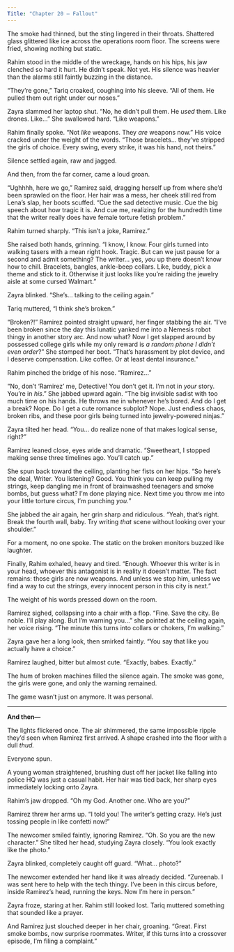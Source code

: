 ```yaml
---
Title: "Chapter 20 – Fallout"
---
```


The smoke had thinned, but the sting lingered in their throats. Shattered glass glittered like ice across the operations room floor. The screens were fried, showing nothing but static.

Rahim stood in the middle of the wreckage, hands on his hips, his jaw clenched so hard it hurt. He didn’t speak. Not yet. His silence was heavier than the alarms still faintly buzzing in the distance.

“They’re gone,” Tariq croaked, coughing into his sleeve. “All of them. He pulled them out right under our noses.”

Zayra slammed her laptop shut. “No, he didn’t pull them. He *used* them. Like drones. Like...” She swallowed hard. “Like weapons.”

Rahim finally spoke. “Not *like* weapons. They *are* weapons now.” His voice cracked under the weight of the words. “Those bracelets… they’ve stripped the girls of choice. Every swing, every strike, it was his hand, not theirs.”

Silence settled again, raw and jagged.

And then, from the far corner, came a loud groan.

“Ughhhh, here we go,” Ramirez said, dragging herself up from where she’d been sprawled on the floor. Her hair was a mess, her cheek still red from Lena’s slap, her boots scuffed. “Cue the sad detective music. Cue the big speech about how tragic it is. And cue me, realizing for the hundredth time that the writer really does have female torture fetish problem.”

Rahim turned sharply. “This isn’t a joke, Ramirez.”

She raised both hands, grinning. “I know, I know. Four girls turned into walking tasers with a mean right hook. Tragic. But can we just pause for a second and admit something? The writer... yes, *you* up there doesn’t know how to chill. Bracelets, bangles, ankle-beep collars. Like, buddy, pick a theme and stick to it. Otherwise it just looks like you’re raiding the jewelry aisle at some cursed Walmart.”

Zayra blinked. “She’s... talking to the ceiling again.”

Tariq muttered, “I think she’s broken.”

“Broken?!” Ramirez pointed straight upward, her finger stabbing the air. “I’ve been broken since the day this lunatic yanked me into a Nemesis robot thingy in another story arc. And now what? Now I get slapped around by possessed college girls while my only reward is *a random phone I didn’t even order*?” She stomped her boot. “That’s harassment by plot device, and I deserve compensation. Like coffee. Or at least dental insurance.”

Rahim pinched the bridge of his nose. “Ramirez...”

“No, don’t ‘Ramirez’ me, Detective! You don’t get it. I’m not in *your* story. You’re in *his*.” She jabbed upward again. “The big invisible sadist with too much time on his hands. He throws me in whenever he’s bored. And do I get a break? Nope. Do I get a cute romance subplot? Nope. Just endless chaos, broken ribs, and these poor girls being turned into jewelry-powered ninjas.”

Zayra tilted her head. “You... do realize none of that makes logical sense, right?”

Ramirez leaned close, eyes wide and dramatic. “Sweetheart, I stopped making sense three timelines ago. You’ll catch up.”

She spun back toward the ceiling, planting her fists on her hips. “So here’s the deal, Writer. You listening? Good. You think you can keep pulling my strings, keep dangling me in front of brainwashed teenagers and smoke bombs, but guess what? I’m done playing nice. Next time you throw me into your little torture circus, I’m punching *you.*”

She jabbed the air again, her grin sharp and ridiculous. “Yeah, that’s right. Break the fourth wall, baby. Try writing *that* scene without looking over your shoulder.”

For a moment, no one spoke. The static on the broken monitors buzzed like laughter.

Finally, Rahim exhaled, heavy and tired. “Enough. Whoever this writer is in your head, whoever this antagonist is in reality it doesn’t matter. The fact remains: those girls are now weapons. And unless we stop him, unless we find a way to cut the strings, every innocent person in this city is next.”

The weight of his words pressed down on the room.

Ramirez sighed, collapsing into a chair with a flop. “Fine. Save the city. Be noble. I’ll play along. But I’m warning you...” she pointed at the ceiling again, her voice rising. “The minute this turns into collars or chokers, I’m walking.”

Zayra gave her a long look, then smirked faintly. “You say that like you actually have a choice.”

Ramirez laughed, bitter but almost cute. “Exactly, babes. Exactly.”

The hum of broken machines filled the silence again. The smoke was gone, the girls were gone, and only the warning remained.

The game wasn’t just on anymore.
It was personal.

---

**And then—**

The lights flickered once. The air shimmered, the same impossible ripple they’d seen when Ramirez first arrived. A shape crashed into the floor with a dull *thud.*

Everyone spun.

A young woman straightened, brushing dust off her jacket like falling into police HQ was just a casual habit. Her hair was tied back, her sharp eyes immediately locking onto Zayra.

Rahim’s jaw dropped. “Oh my God. Another one. Who are you?”

Ramirez threw her arms up. “I told you! The writer’s getting crazy. He’s just tossing people in like confetti now!”

The newcomer smiled faintly, ignoring Ramirez. “Oh. So you are the new character.” She tilted her head, studying Zayra closely. “You look exactly like the photo.”

Zayra blinked, completely caught off guard. “What... photo?”

The newcomer extended her hand like it was already decided. “Zureenab. I was sent here to help with the tech thingy. I’ve been in this circus before, inside Ramirez’s head, running the keys. Now I’m here in person.”

Zayra froze, staring at her. Rahim still looked lost. Tariq muttered something that sounded like a prayer.

And Ramirez just slouched deeper in her chair, groaning. “Great. First smoke bombs, now surprise roommates. Writer, if this turns into a crossover episode, I’m filing a complaint.”